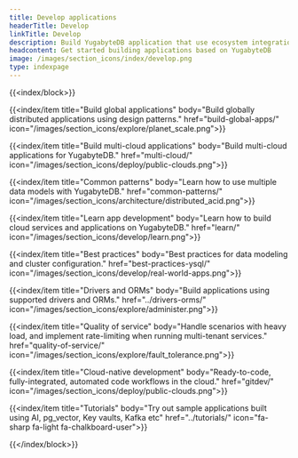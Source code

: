 ```yaml
---
title: Develop applications
headerTitle: Develop
linkTitle: Develop
description: Build YugabyteDB application that use ecosystem integrations and GraphQL.
headcontent: Get started building applications based on YugabyteDB
image: /images/section_icons/index/develop.png
type: indexpage
---
```


{{<index/block>}}

  {{<index/item
    title="Build global applications"
    body="Build globally distributed applications using design patterns."
    href="build-global-apps/"
    icon="/images/section_icons/explore/planet_scale.png">}}

  {{<index/item
    title="Build multi-cloud applications"
    body="Build multi-cloud applications for YugabyteDB."
    href="multi-cloud/"
    icon="/images/section_icons/deploy/public-clouds.png">}}

  {{<index/item
    title="Common patterns"
    body="Learn how to use multiple data models with YugabyteDB."
    href="common-patterns/"
    icon="/images/section_icons/architecture/distributed_acid.png">}}

  {{<index/item
    title="Learn app development"
    body="Learn how to build cloud services and applications on YugabyteDB."
    href="learn/"
    icon="/images/section_icons/develop/learn.png">}}

  {{<index/item
    title="Best practices"
    body="Best practices for data modeling and cluster configuration."
    href="best-practices-ysql/"
    icon="/images/section_icons/develop/real-world-apps.png">}}

  {{<index/item
    title="Drivers and ORMs"
    body="Build applications using supported drivers and ORMs."
    href="../drivers-orms/"
    icon="/images/section_icons/explore/administer.png">}}

  {{<index/item
    title="Quality of service"
    body="Handle scenarios with heavy load, and implement rate-limiting when running multi-tenant services."
    href="quality-of-service/"
    icon="/images/section_icons/explore/fault_tolerance.png">}}

  {{<index/item
    title="Cloud-native development"
    body="Ready-to-code, fully-integrated, automated code workflows in the cloud."
    href="gitdev/"
    icon="/images/section_icons/deploy/public-clouds.png">}}

  {{<index/item
    title="Tutorials"
    body="Try out sample applications built using AI, pg_vector, Key vaults, Kafka etc"
    href="../tutorials/"
    icon="fa-sharp fa-light fa-chalkboard-user">}}

{{</index/block>}}
